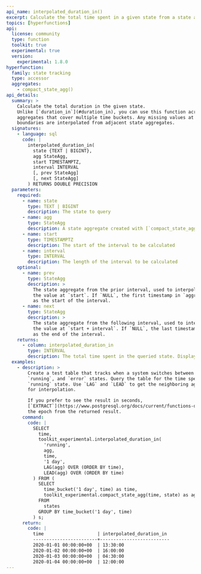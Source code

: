 ```yaml
---
api_name: interpolated_duration_in()
excerpt: Calculate the total time spent in a given state from a state aggregate, interpolating values at time bucket boundaries
topics: [hyperfunctions]
api:
  license: community
  type: function
  toolkit: true
  experimental: true
  version:
    experimental: 1.8.0
hyperfunction:
  family: state tracking
  type: accessor
  aggregates:
    - compact_state_agg()
api_details:
  summary: >
    Calculate the total duration in the given state.
    Unlike [`duration_in`](#duration_in), you can use this function across multiple state
    aggregates that cover multiple time buckets. Any missing values at the time bucket
    boundaries are interpolated from adjacent state aggregates.
  signatures:
    - language: sql
      code: |
        interpolated_duration_in(
          state {TEXT | BIGINT},
          agg StateAgg,
          start TIMESTAMPTZ,
          interval INTERVAL
          [, prev StateAgg]
          [, next StateAgg]
        ) RETURNS DOUBLE PRECISION
  parameters:
    required:
      - name: state
        type: TEXT | BIGINT
        description: The state to query
      - name: agg
        type: StateAgg
        description: A state aggregate created with [`compact_state_agg`](#compact_state_agg)
      - name: start
        type: TIMESTAMPTZ
        description: The start of the interval to be calculated
      - name: interval
        type: INTERVAL
        description: The length of the interval to be calculated
    optional:
      - name: prev
        type: StateAgg
        description: >
          The state aggregate from the prior interval, used to interpolate
          the value at `start`. If `NULL`, the first timestamp in `aggregate` is used
          as the start of the interval.
      - name: next
        type: StateAgg
        description: >
          The state aggregate from the following interval, used to interpolate
          the value at `start + interval`. If `NULL`, the last timestamp in `aggregate` is used
          as the end of the interval.
    returns:
      - column: interpolated_duration_in
        type: INTERVAL
        description: The total time spent in the queried state. Displayed as `days`, `hh:mm:ss`, or a combination of the two.
  examples:
    - description: >
        Create a test table that tracks when a system switches between `starting`,
        `running`, and `error` states. Query the table for the time spent in the
        `running` state. Use `LAG` and `LEAD` to get the neighboring aggregates
        for interpolation.

        If you prefer to see the result in seconds,
        [`EXTRACT`](https://www.postgresql.org/docs/current/functions-datetime.html#FUNCTIONS-DATETIME-EXTRACT)
        the epoch from the returned result.
      command:
        code: |
          SELECT 
            time,
            toolkit_experimental.interpolated_duration_in(
              'running',
              agg,
              time,
              '1 day',
              LAG(agg) OVER (ORDER BY time),
              LEAD(agg) OVER (ORDER BY time)
          ) FROM (
            SELECT
              time_bucket('1 day', time) as time,
              toolkit_experimental.compact_state_agg(time, state) as agg
            FROM
              states
            GROUP BY time_bucket('1 day', time)
          ) s;
      return:
        code: |
          time                    | interpolated_duration_in 
          ------------------------+--------------------------
          2020-01-01 00:00:00+00  | 13:30:00
          2020-01-02 00:00:00+00  | 16:00:00
          2020-01-03 00:00:00+00  | 04:30:00
          2020-01-04 00:00:00+00  | 12:00:00
---
```


